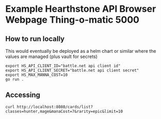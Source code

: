 # Example Hearthstone API Browser Webpage Thing-o-matic 5000

## How to run locally
This would eventually be deployed as a helm chart or similar where the values are managed (plus vault for secrets)
```
export HS_API_CLIENT_ID="battle.net api client id"
export HS_API_CLIENT_SECRET="battle.net api client secret"
export HS_MAX_MANNA_COST=10
go run .
```

## Accessing
```
curl http://localhost:8080/cards/list?classes=hunter,mage&manaCost=7&rarity=epic&limit=10
```